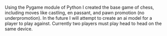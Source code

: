 Using the Pygame module of Python I created the base game of chess, including moves like castling, en passant, and pawn promotion (no underpromotion). In the future I will attempt to create an ai model for a player to play against. Currently two players must play head to head on the same device. 

